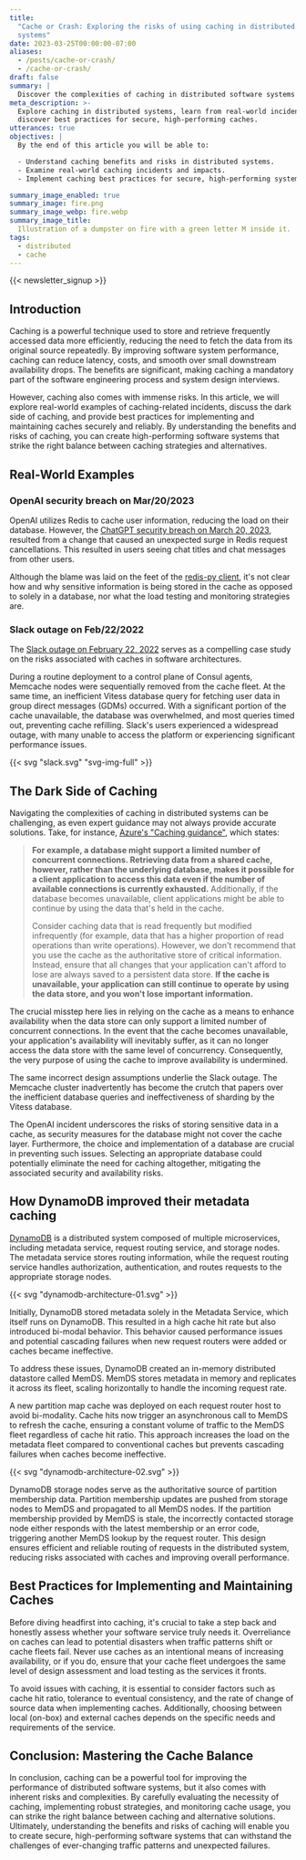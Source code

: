 ```yaml
---
title:
  "Cache or Crash: Exploring the risks of using caching in distributed software
  systems"
date: 2023-03-25T00:00:00-07:00
aliases:
  - /posts/cache-or-crash/
  - /cache-or-crash/
draft: false
summary: |
  Discover the complexities of caching in distributed software systems as we explore both its benefits and potential risks. Learn from real-world examples and delve into best practices for implementing caching securely, without compromising availability.
meta_description: >-
  Explore caching in distributed systems, learn from real-world incidents, and
  discover best practices for secure, high-performing caches.
utterances: true
objectives: |
  By the end of this article you will be able to:

  - Understand caching benefits and risks in distributed systems.
  - Examine real-world caching incidents and impacts.
  - Implement caching best practices for secure, high-performing systems.

summary_image_enabled: true
summary_image: fire.png
summary_image_webp: fire.webp
summary_image_title:
  Illustration of a dumpster on fire with a green letter M inside it.
tags:
  - distributed
  - cache
---
```


{{< newsletter_signup >}}

## Introduction

Caching is a powerful technique used to store and retrieve frequently accessed
data more efficiently, reducing the need to fetch the data from its original
source repeatedly. By improving software system performance, caching can reduce
latency, costs, and smooth over small downstream availability drops. The
benefits are significant, making caching a mandatory part of the software
engineering process and system design interviews.

However, caching also comes with immense risks. In this article, we will explore
real-world examples of caching-related incidents, discuss the dark side of
caching, and provide best practices for implementing and maintaining caches
securely and reliably. By understanding the benefits and risks of caching, you
can create high-performing software systems that strike the right balance
between caching strategies and alternatives.

## Real-World Examples

### OpenAI security breach on Mar/20/2023

OpenAI utilizes Redis to cache user information, reducing the load on their
database. However, the [ChatGPT security breach on March 20,
2023](https://openai.com/blog/march-20-chatgpt-outage), resulted from a change
that caused an unexpected surge in Redis request cancellations. This resulted in
users seeing chat titles and chat messages from other users.

Although the blame was laid on the feet of the [redis-py
client](https://github.com/redis/redis-py/issues/2624), it's not clear how and
why sensitive information is being stored in the cache as opposed to solely in a
database, nor what the load testing and monitoring strategies are.

### Slack outage on Feb/22/2022

The [Slack outage on February 22,
2022](https://slack.engineering/slacks-incident-on-2-22-22/) serves as a
compelling case study on the risks associated with caches in software
architectures.

During a routine deployment to a control plane of Consul agents, Memcache nodes
were sequentially removed from the cache fleet. At the same time, an inefficient
Vitess database query for fetching user data in group direct messages (GDMs)
occurred. With a significant portion of the cache unavailable, the database was
overwhelmed, and most queries timed out, preventing cache refilling. Slack's
users experienced a widespread outage, with many unable to access the platform
or experiencing significant performance issues.

{{< svg "slack.svg" "svg-img-full" >}}

## The Dark Side of Caching

Navigating the complexities of caching in distributed systems can be
challenging, as even expert guidance may not always provide accurate solutions.
Take, for instance, [Azure's "Caching
guidance"](https://learn.microsoft.com/en-us/azure/architecture/best-practices/caching),
which states:

> **For example, a database might support a limited number of concurrent
> connections. Retrieving data from a shared cache, however, rather than the
> underlying database, makes it possible for a client application to access this
> data even if the number of available connections is currently exhausted.**
> Additionally, if the database becomes unavailable, client applications might
> be able to continue by using the data that's held in the cache.
>
> Consider caching data that is read frequently but modified infrequently (for
> example, data that has a higher proportion of read operations than write
> operations). However, we don't recommend that you use the cache as the
> authoritative store of critical information. Instead, ensure that all changes
> that your application can't afford to lose are always saved to a persistent
> data store. **If the cache is unavailable, your application can still continue
> to operate by using the data store, and you won't lose important
> information.**

The crucial misstep here lies in relying on the cache as a means to enhance
availability when the data store can only support a limited number of concurrent
connections. In the event that the cache becomes unavailable, your application's
availability will inevitably suffer, as it can no longer access the data store
with the same level of concurrency. Consequently, the very purpose of using the
cache to improve availability is undermined.

The same incorrect design assumptions underlie the Slack outage. The Memcache
cluster inadvertently has become the crutch that papers over the inefficient
database queries and ineffectiveness of sharding by the Vitess database.

The OpenAI incident underscores the risks of storing sensitive data in a cache,
as security measures for the database might not cover the cache layer.
Furthermore, the choice and implementation of a database are crucial in
preventing such issues. Selecting an appropriate database could potentially
eliminate the need for caching altogether, mitigating the associated security
and availability risks.

## How DynamoDB improved their metadata caching

[DynamoDB](https://www.usenix.org/system/files/atc22-elhemali.pdf) is a
distributed system composed of multiple microservices, including metadata
service, request routing service, and storage nodes. The metadata service stores
routing information, while the request routing service handles authorization,
authentication, and routes requests to the appropriate storage nodes.

{{< svg "dynamodb-architecture-01.svg" >}}

Initially, DynamoDB stored metadata solely in the Metadata Service, which itself
runs on DynamoDB. This resulted in a high cache hit rate but also introduced
bi-modal behavior. This behavior caused performance issues and potential
cascading failures when new request routers were added or caches became
ineffective.

To address these issues, DynamoDB created an in-memory distributed datastore
called MemDS. MemDS stores metadata in memory and replicates it across its
fleet, scaling horizontally to handle the incoming request rate.

A new partition map cache was deployed on each request router host to avoid
bi-modality. Cache hits now trigger an asynchronous call to MemDS to refresh the
cache, ensuring a constant volume of traffic to the MemDS fleet regardless of
cache hit ratio. This approach increases the load on the metadata fleet compared
to conventional caches but prevents cascading failures when caches become
ineffective.

{{< svg "dynamodb-architecture-02.svg" >}}

DynamoDB storage nodes serve as the authoritative source of partition membership
data. Partition membership updates are pushed from storage nodes to MemDS and
propagated to all MemDS nodes. If the partition membership provided by MemDS is
stale, the incorrectly contacted storage node either responds with the latest
membership or an error code, triggering another MemDS lookup by the request
router. This design ensures efficient and reliable routing of requests in the
distributed system, reducing risks associated with caches and improving overall
performance.

## Best Practices for Implementing and Maintaining Caches

Before diving headfirst into caching, it's crucial to take a step back and
honestly assess whether your software service truly needs it. Overreliance on
caches can lead to potential disasters when traffic patterns shift or cache
fleets fail. Never use caches as an intentional means of increasing
availability, or if you do, ensure that your cache fleet undergoes the same
level of design assessment and load testing as the services it fronts.

To avoid issues with caching, it is essential to consider factors such as cache
hit ratio, tolerance to eventual consistency, and the rate of change of source
data when implementing caches. Additionally, choosing between local (on-box) and
external caches depends on the specific needs and requirements of the service.

## Conclusion: Mastering the Cache Balance

In conclusion, caching can be a powerful tool for improving the performance of
distributed software systems, but it also comes with inherent risks and
complexities. By carefully evaluating the necessity of caching, implementing
robust strategies, and monitoring cache usage, you can strike the right balance
between caching and alternative solutions. Ultimately, understanding the
benefits and risks of caching will enable you to create secure, high-performing
software systems that can withstand the challenges of ever-changing traffic
patterns and unexpected failures.
